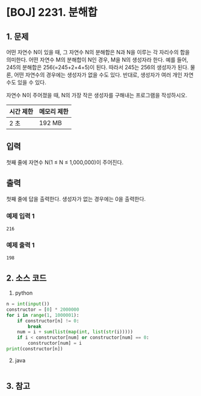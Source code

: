 # [BOJ] 2231. 분해합

## 1. 문제

어떤 자연수 N이 있을 때, 그 자연수 N의 분해합은 N과 N을 이루는 각 자리수의 합을 의미한다. 어떤 자연수 M의 분해합이 N인 경우, M을 N의 생성자라 한다. 예를 들어, 245의 분해합은 256(=245+2+4+5)이 된다. 따라서 245는 256의 생성자가 된다. 물론, 어떤 자연수의 경우에는 생성자가 없을 수도 있다. 반대로, 생성자가 여러 개인 자연수도 있을 수 있다.

자연수 N이 주어졌을 때, N의 가장 작은 생성자를 구해내는 프로그램을 작성하시오.

| 시간 제한 | 메모리 제한 |
|:------|:-------| 
| 2 초   | 192 MB |


## 입력

첫째 줄에 자연수 N(1 ≤ N ≤ 1,000,000)이 주어진다.

## 출력

첫째 줄에 답을 출력한다. 생성자가 없는 경우에는 0을 출력한다.

### 예제 입력 1

```
216
```

### 예제 출력 1

```
198
```




## 2. 소스 코드

1. python

```python
n = int(input())
constructor = [0] * 2000000
for i in range(1, 1000001):
    if constructor[n] != 0:
        break
    num = i + sum(list(map(int, list(str(i)))))
    if i < constructor[num] or constructor[num] == 0:
        constructor[num] = i
print(constructor[n])
```

2. java

```java

```


## 3. 참고

```

```



